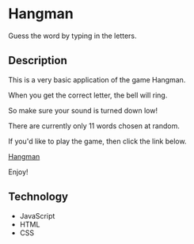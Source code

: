 # Hangman

Guess the word by typing in the letters.

## Description

This is a very basic application of the game Hangman.

When you get the correct letter, the bell will ring.

So make sure your sound is turned down low!

There are currently only 11 words chosen at random.

If you'd like to play the game, then click the link below.

[Hangman](https://rexstrider.github.io/Hangman/)

Enjoy!

## Technology

 - JavaScript
 - HTML
 - CSS
